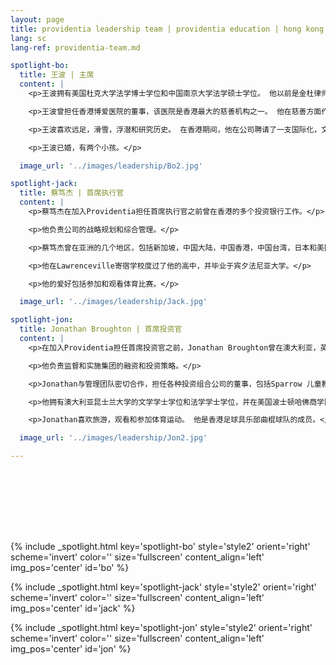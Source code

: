```yaml
---
layout: page
title: providentia leadership team | providentia education | hong kong — our heritage, their future | providentia education | hong kong
lang: sc
lang-ref: providentia-team.md

spotlight-bo:
  title: 王波 | 主席
  content: |
    <p>王波拥有美国杜克大学法学博士学位和中国南京大学法学硕士学位。 他以前是金杜律师事务所和星展银行的律师。</p>

    <p>王波曾担任香港博爱医院的董事，该医院是香港最大的慈善机构之一。 他在慈善方面作出的努力和贡献获得香港政府的认可。</p>

    <p>王波喜欢远足，滑雪，浮潜和研究历史。 在香港期间，他在公司聘请了一支国际化，文化多元化的团队。他鼓励同事之间进行开放的沟通和想法交流。</p> 

    <p>王波已婚，有两个小孩。</p>

  image_url: '../images/leadership/Bo2.jpg'

spotlight-jack:
  title: 蔡笃杰 | 首席执行官
  content: |
    <p>蔡笃杰在加入Providentia担任首席执行官之前曾在香港的多个投资银行工作。</p>

    <p>他负责公司的战略规划和综合管理。</p>    

    <p>蔡笃杰曾在亚洲的几个地区，包括新加坡，中国大陆，中国香港，中国台湾，日本和美国几个城市居住。</p>

    <p>他在Lawrenceville寄宿学校度过了他的高中，并毕业于宾夕法尼亚大学。</p>

    <p>他的爱好包括参加和观看体育比赛。</p>

  image_url: '../images/leadership/Jack.jpg'

spotlight-jon:
  title: Jonathan Broughton | 首席投资官
  content: |
    <p>在加入Providentia担任首席投资官之前，Jonathan Broughton曾在澳大利亚，英国和香港工作，获得了广泛的法律，融资结构和投资经验。</p>

    <p>他负责监督和实施集团的融资和投资策略。</p>    

    <p>Jonathan与管理团队密切合作，担任各种投资组合公司的董事，包括Sparrow 儿童教育集团和QV 教育（集团）有限公司。</p>

    <p>他拥有澳大利亚昆士兰大学的文学学士学位和法学学士学位，并在美国波士顿哈佛商学院完成了私募股权和风险投资课程。</p>

    <p>Jonathan喜欢旅游，观看和参加体育运动。 他是香港足球具乐部曲棍球队的成员。</p>

  image_url: '../images/leadership/Jon2.jpg'

---
```

<section class="wrapper style1 align-center invert" style = "height: 100px;"></section>

<!-- Bo Wang -->
{% include _spotlight.html key='spotlight-bo' style='style2' orient='right' scheme='invert' color='' size='fullscreen' content_align='left' img_pos='center' id='bo' %}
<!-- Jack Tsai -->
{% include _spotlight.html key='spotlight-jack' style='style2' orient='right' scheme='invert' color='' size='fullscreen' content_align='left' img_pos='center' id='jack' %}
<!-- Jonathan Broughton -->
{% include _spotlight.html key='spotlight-jon' style='style2' orient='right' scheme='invert' color='' size='fullscreen' content_align='left' img_pos='center' id='jon' %}
